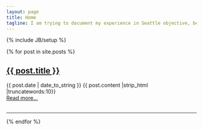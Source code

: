 ```yaml
---
layout: page
title: Home
tagline: I am trying to document my experience in Seattle objective, believe it or not.
---
```

{% include JB/setup %}


{% for post in site.posts %}
<div>
	<h2><a href="{{ BASE_PATH }}{{ post.url }}">{{ post.title }}</a></h2>    
	<span>{{ post.date | date_to_string }}</span>
	{{ post.content |strip_html |truncatewords:10}}<br>
	<a href="{{ post.url }}">Read more...</a><br><br>
	<hr/>
</div>
{% endfor %}
